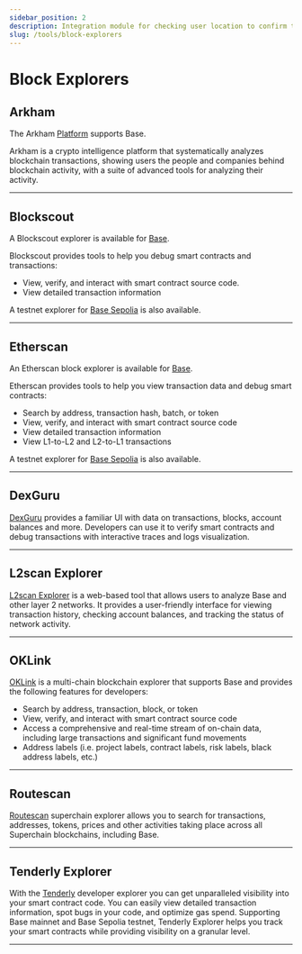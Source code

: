 ```yaml
---
sidebar_position: 2
description: Integration module for checking user location to confirm transactions.
slug: /tools/block-explorers
---
```


# Block Explorers

## Arkham

The Arkham [Platform](https://platform.arkhamintelligence.com/) supports Base.

Arkham is a crypto intelligence platform that systematically analyzes blockchain transactions, showing users the people and companies behind blockchain activity, with a suite of advanced tools for analyzing their activity.

---

## Blockscout

A Blockscout explorer is available for [Base](https://base.blockscout.com/).

Blockscout provides tools to help you debug smart contracts and transactions:

- View, verify, and interact with smart contract source code.
- View detailed transaction information

A testnet explorer for [Base Sepolia](https://base-sepolia.blockscout.com/) is also available.

---

## Etherscan

An Etherscan block explorer is available for [Base](https://basescan.org).

Etherscan provides tools to help you view transaction data and debug smart contracts:

- Search by address, transaction hash, batch, or token
- View, verify, and interact with smart contract source code
- View detailed transaction information
- View L1-to-L2 and L2-to-L1 transactions

A testnet explorer for [Base Sepolia](https://sepolia.basescan.org/) is also available.

---

## DexGuru

[DexGuru](https://base.dex.guru) provides a familiar UI with data on transactions, blocks, account balances and more. Developers can use it to verify smart contracts and debug transactions with interactive traces and logs visualization.

---

## L2scan Explorer

[L2scan Explorer](https://base.l2scan.co/) is a web-based tool that allows users to analyze Base and other layer 2 networks. It provides a user-friendly interface for viewing transaction history, checking account balances, and tracking the status of network activity.

---

## OKLink

[OKLink](https://www.oklink.com/base) is a multi-chain blockchain explorer that supports Base and provides the following features for developers:

- Search by address, transaction, block, or token
- View, verify, and interact with smart contract source code
- Access a comprehensive and real-time stream of on-chain data, including large transactions and significant fund movements
- Address labels (i.e. project labels, contract labels, risk labels, black address labels, etc.)

---

## Routescan

[Routescan](https://superscan.network/) superchain explorer allows you to search for transactions, addresses, tokens, prices and other activities taking place across all Superchain blockchains, including Base.

---

## Tenderly Explorer

With the [Tenderly](https://tenderly.co/) developer explorer you can get unparalleled visibility into your smart contract code. You can easily view detailed transaction information, spot bugs in your code, and optimize gas spend. Supporting Base mainnet and Base Sepolia testnet, Tenderly Explorer helps you track your smart contracts while providing visibility on a granular level.

---


